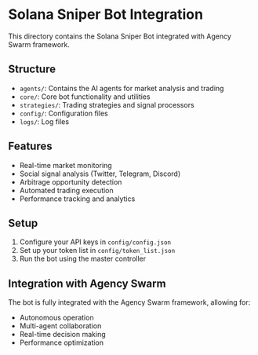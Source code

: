 # Solana Sniper Bot Integration

This directory contains the Solana Sniper Bot integrated with Agency Swarm framework.

## Structure
- `agents/`: Contains the AI agents for market analysis and trading
- `core/`: Core bot functionality and utilities
- `strategies/`: Trading strategies and signal processors
- `config/`: Configuration files
- `logs/`: Log files

## Features
- Real-time market monitoring
- Social signal analysis (Twitter, Telegram, Discord)
- Arbitrage opportunity detection
- Automated trading execution
- Performance tracking and analytics

## Setup
1. Configure your API keys in `config/config.json`
2. Set up your token list in `config/token_list.json`
3. Run the bot using the master controller

## Integration with Agency Swarm
The bot is fully integrated with the Agency Swarm framework, allowing for:
- Autonomous operation
- Multi-agent collaboration
- Real-time decision making
- Performance optimization
